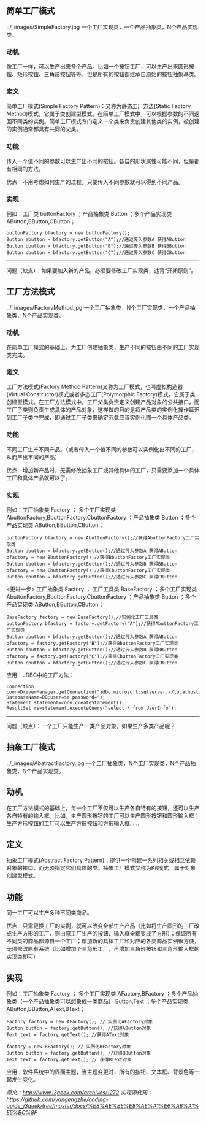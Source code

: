 ## 简单工厂模式

../_images/SimpleFactory.jpg
一个工厂实现类，一个产品抽象类，N个产品实现类。

### 动机

像工厂一样，可以生产出来多个产品。比如一个按钮工厂，可以生产出来圆形按钮、矩形按钮、三角形按钮等等，但是所有的按钮都继承自原始的按钮抽象基类。

### 定义

简单工厂模式(Simple Factory Pattern)：又称为静态工厂方法(Static Factory Method)模式，它属于类创建型模式。在简单工厂模式中，可以根据参数的不同返回不同类的实例。简单工厂模式专门定义一个类来负责创建其他类的实例，被创建的实例通常都具有共同的父类。

### 功能

传入一个值不同的参数可以生产出不同的按钮。各自的形状属性可能不同，但是都有相同的方法。

优点：不用考虑如何生产的过程。只要传入不同参数就可以得到不同产品。

### 实现

例如：工厂类 buttonFactory ；产品抽象类 Button ；多个产品实现类 AButton,BButton,CButton；

	buttonFactory bfactory = new buttonFactory();
	Button abutton = bfactory.getButton("A");//通过传入参数A 获得AButton
	Button bbutton = bfactory.getButton("B");//通过传入参数B 获得BButton
	Button cbutton = bfactory.getButton("C");//通过传入参数C 获得CButton

---

问题（缺点）：如果要加入新的产品，必须要修改工厂实现类，违背“开闭原则”。

## 工厂方法模式

../_images/FactoryMethod.jpg
一个工厂抽象类，N个工厂实现类，一个产品抽象类，N个产品实现类。

### 动机

在简单工厂模式的基础上，为工厂创建抽象类，生产不同的按钮由不同的工厂实现类完成。

### 定义

工厂方法模式(Factory Method Pattern)又称为工厂模式，也叫虚拟构造器(Virtual Constructor)模式或者多态工厂(Polymorphic Factory)模式，它属于类创建型模式。在工厂方法模式中，工厂父类负责定义创建产品对象的公共接口，而工厂子类则负责生成具体的产品对象，这样做的目的是将产品类的实例化操作延迟到工厂子类中完成，即通过工厂子类来确定究竟应该实例化哪一个具体产品类。

### 功能

不同工厂生产不同产品。（或者传入一个值不同的参数可以实例化出不同的工厂，从而产出不同的产品）

优点：增加新产品时，无需修改抽象工厂或其他具体的工厂，只需要添加一个具体工厂和具体产品就可以了。

### 实现

例如：工厂抽象类 Factory ； 多个工厂实现类 AbuttonFactory,BbuttonFactory,CbuttonFactory ；产品抽象类 Button ；多个产品实现类 AButton,BButton,CButton；

	buttonFactory bfactory = new AbuttonFactory();//获得AbuttonFactory工厂实现类
	Button abutton = bfactory.getButton();//通过传入参数A 获得AButton
	bfactory = new BbuttonFactory();//获得BbuttonFactory工厂实现类
	Button bbutton = bfactory.getButton();//通过传入参数B 获得BButton
	bfactory = new CbuttonFactory();//获得CbuttonFactory工厂实现类
	Button cbutton = bfactory.getButton();//通过传入参数C 获得CButton
	
<更进一步> 工厂抽象类 Factory ； 工厂工具类 BaseFactory ；多个工厂实现类 AbuttonFactory,BbuttonFactory,CbuttonFactory ；产品抽象类 Button ；多个产品实现类 AButton,BButton,CButton；

	BaseFactory factory = new BaseFactory();//实例化工厂工具类
	buttonFactory bfactory = factory.getFactory("A");//获得AbuttonFactory工厂实现类
	Button abutton = bfactory.getButton();//通过传入参数A 获得AButton
	bfactory = factory.getFactory("B");//获得BbuttonFactory工厂实现类
	Button bbutton = bfactory.getButton();//通过传入参数B 获得BButton
	bfactory = factory.getFactory("C");//获得CbuttonFactory工厂实现类
	Button cbutton = bfactory.getButton();//通过传入参数C 获得CButton
	
应用：JDBC中的工厂方法：
	
	Connection conn=DriverManager.getConnection("jdbc:microsoft:sqlserver://localhost:1433; DatabaseName=DB;user=sa;password=");
	Statement statement=conn.createStatement();
	ResultSet rs=statement.executeQuery("select * from UserInfo");
	
---

问题（缺点）：一个工厂只能生产一类产品对象，如果生产多类产品呢？

## 抽象工厂模式

../_images/AbatractFactory.jpg
一个工厂抽象类，N个工厂实现类，N个产品抽象类，N个产品实现类。

## 动机

在工厂方法模式的基础上，每一个工厂不仅可以生产各自特有的按钮，还可以生产各自特有的输入框。比如，生产圆形按钮的工厂可以生产圆形按钮和圆形输入框；生产方形按钮的工厂可以生产方形按钮和方形输入框……

## 定义

抽象工厂模式(Abstract Factory Pattern)：提供一个创建一系列相关或相互依赖对象的接口，而无须指定它们具体的类。抽象工厂模式又称为Kit模式，属于对象创建型模式。

## 功能

同一工厂可以生产多种不同类商品。

优点：只需更换工厂的实例，就可以改变全部生产产品（比如将生产圆形的工厂改成生产方形的工厂，则由原工厂生产的按钮、输入框全都变成了方形）；保证所有不同类的商品都源自一个工厂；增加新的具体工厂和对应的各类商品实例很方便，无须修改原有系统（比如增加个三角形工厂，再增加三角形按钮和三角形输入框的实现类即可）

## 实现

例如：工厂抽象类 Factory ； 多个工厂实现类 AFactory,BFactory ；多个产品抽象类（一个产品抽象类可以想象成一类商品） Button,Text ；多个产品实现类 AButton,BButton,AText,BText；

	Factory factory = new AFactory(); // 实例化AFactory对象
	Button button = factory.getButton(); //获得AButton对象
	Text text = factory.getText(); //获得AText对象
	
	factory = new BFactory(); // 实例化BFactory对象
	Button button = factory.getButton(); //获得BButton对象
	Text text = factory.getText(); // 获得BText对象

应用：软件系统中的界面主题，当主题变更时，所有的按钮、文本框、背景色等一起发生变化。

*原文：http://www.i3geek.com/archives/1272*
*实现源代码：https://github.com/yangengzhe/coding-guide_i3geek/tree/master/docs/%E8%AE%BE%E8%AE%A1%E6%A8%A1%E5%BC%8F*